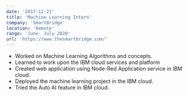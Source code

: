 ```yaml
---
date: '2017-12-21'
title: 'Machine Learning Intern'
company: 'SmartBridge'
location: 'Remote'
range: 'June- July 2020'
url: 'https://www.thesmartbridge.com/'
---
```


- Worked on Machine Learning Algorithms and concepts. 
- Learned to work upon the IBM cloud services and platform
- Created web application using Node-Red Application service in IBM cloud.
- Deployed the machine learning project in the IBM cloud.
- Tried the Auto AI feature in IBM cloud.